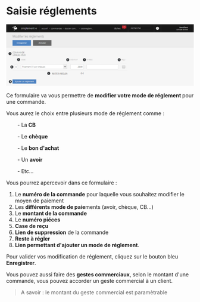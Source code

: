 # Saisie réglements


![saisiereglements-screenshotfionajoupilancom20150812154108](images/saisiereglements-screenshotfionajoupilancom20150812154108.png)


<p>Ce formulaire va vous permettre de <strong>modifier votre mode de r&eacute;glement </strong>pour une commande.</p>
<p>Vous aurez le choix entre plusieurs mode de r&eacute;glement comme :</p>
<p style="padding-left: 30px;">- La<strong> CB</strong></p>
<p style="padding-left: 30px;">- Le <strong>ch&egrave;que</strong></p>
<p style="padding-left: 30px;">- Le <strong>bon d'achat</strong></p>
<p style="padding-left: 30px;">- Un <strong>avoir</strong></p>
<p style="padding-left: 30px;">- Etc...</p>
<p>Vous pourrez apercevoir dans ce formulaire :</p>
<ol>
<li>Le <strong>num&eacute;ro de la commande</strong> pour laquelle vous souhaitez modifier le moyen de paiement</li>
<li>Les <strong>diff&eacute;rents mode de paie</strong>ments (avoir, ch&egrave;que, CB...)</li>
<li>Le <strong>montant de la commande</strong></li>
<li>Le <strong>num&eacute;ro pi&eacute;ces</strong></li>
<li><strong>Case de re&ccedil;u</strong></li>
<li><strong>Lien de suppression</strong> de la commande</li>
<li><strong>Reste &agrave; r&eacute;gler</strong></li>
<li><strong>Lien permettant d'ajouter un mode de r&eacute;glement</strong>.</li>
</ol>
<p>Pour valider vos modification de r&eacute;glement, cliquez sur le bouton bleu <strong>Enregistrer</strong>.</p>
<p>Vous pouvez aussi faire des <strong>gestes commerciaux</strong>, selon le montant d'une commande, vous pouvez accorder un geste commercial &agrave; un client.</p>
<blockquote>
<p>A savoir : le montant du geste commercial est param&egrave;trable</p>
</blockquote>
<p>&nbsp;</p>
<p>&nbsp;</p>

